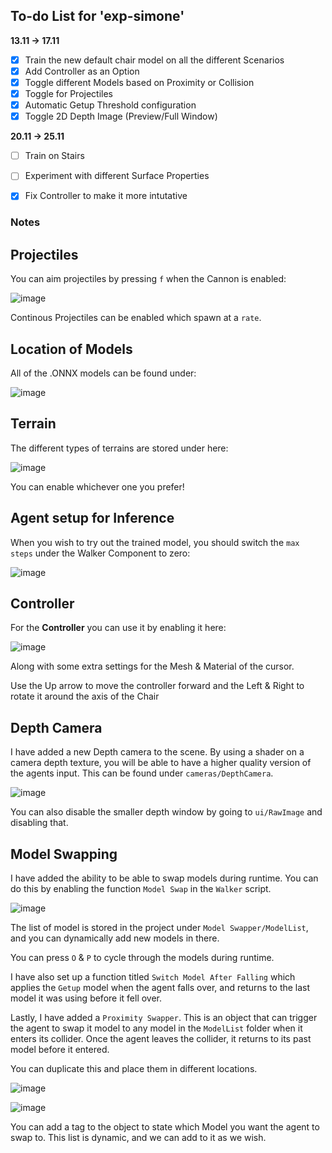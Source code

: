 ## To-do List for 'exp-simone' ##

__13.11 -> 17.11__

- [x] Train the new default chair model on all the different Scenarios
- [x] Add Controller as an Option
- [x] Toggle different Models based on Proximity or Collision
- [x] Toggle for Projectiles
- [x] Automatic Getup Threshold configuration
- [x] Toggle 2D Depth Image (Preview/Full Window)

__20.11 -> 25.11__

- [ ] Train on Stairs
- [ ] Experiment with different Surface Properties
- [x] Fix Controller to make it more intutative


### Notes ###

## Projectiles ##

You can aim projectiles by pressing ``f`` when the Cannon is enabled:

![image](https://github.com/Caileannn/ml-agents-simone/assets/25906839/469e3fe1-cb9b-4929-838f-81444a3bc6c8)

Continous Projectiles can be enabled which spawn at a ``rate``.

## Location of Models ##

All of the .ONNX models can be found under:

![image](https://github.com/Caileannn/ml-agents-simone/assets/25906839/7cd2c250-1ef6-4609-a973-ded4f3348961)

## Terrain ##

The different types of terrains are stored under here:

![image](https://github.com/Caileannn/ml-agents-simone/assets/25906839/a9542e0d-e031-4243-958b-8e54f363b591)

You can enable whichever one you prefer!

## Agent setup for Inference ##

When you wish to try out the trained model, you should switch the ``max steps`` under the Walker Component to zero:

![image](https://github.com/Caileannn/ml-agents-simone/assets/25906839/9106527b-1a0c-47a2-b7a3-55e59dd0c3c1)

## Controller ##

For the **Controller** you can use it by enabling it here:

![image](https://github.com/Caileannn/ml-agents-simone/assets/25906839/f8bcd33a-d9b5-4e5e-bd45-467aa68d2d4d)

Along with some extra settings for the Mesh & Material of the cursor.

Use the Up arrow to move the controller forward and the Left & Right to rotate it around the axis of the Chair

## Depth Camera ##

I have added a new Depth camera to the scene. By using a shader on a camera depth texture, you will be able to have a higher quality version of the agents input.
This can be found under ```cameras/DepthCamera```. 

![image](https://github.com/Caileannn/ml-agents-simone/assets/25906839/2d7d2566-340e-421f-9aac-ad319b798cbb)

You can also disable the smaller depth window by going to ```ui/RawImage``` and disabling that.

## Model Swapping ##

I have added the ability to be able to swap models during runtime. You can do this by enabling the function ```Model Swap``` in the ```Walker``` script.

![image](https://github.com/Caileannn/ml-agents-simone/assets/25906839/edd60fae-cb9d-448d-b0d2-3ff6a51f78c4)

The list of model is stored in the project under ```Model Swapper/ModelList```, and you can dynamically add new models in there.

You can press ```O``` & ```P``` to cycle through the models during runtime.

I have also set up a function titled ```Switch Model After Falling``` which applies the ```Getup``` model when the agent falls over, and returns to the last model it was using before it fell over.

Lastly, I have added a ```Proximity Swapper```. This is an object that can trigger the agent to swap it model to any model in the ```ModelList``` folder when it enters its collider. Once the agent leaves the collider, it returns to its past model before it entered.

You can duplicate this and place them in different locations.

![image](https://github.com/Caileannn/ml-agents-simone/assets/25906839/b82f8a18-770e-4070-9459-893f9680c889)

![image](https://github.com/Caileannn/ml-agents-simone/assets/25906839/579709c6-e922-4511-8b9d-6c311ca599db)

You can add a tag to the object to state which Model you want the agent to swap to. This list is dynamic, and we can add to it as we wish.







